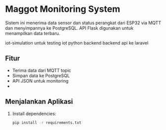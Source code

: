 # Maggot Monitoring System

Sistem ini menerima data sensor dan status perangkat dari ESP32 via MQTT dan menyimpannya ke PostgreSQL. API Flask digunakan untuk menampilkan data terbaru.

iot-simulation untuk testing iot
python backend backend api ke laravel

## Fitur
- Terima data dari MQTT topic
- Simpan data ke PostgreSQL
- API JSON untuk monitoring
-

## Menjalankan Aplikasi

1. Install dependencies:
   ```bash
   pip install -r requirements.txt
